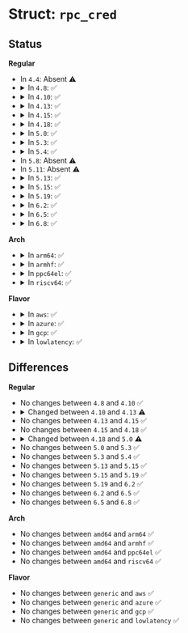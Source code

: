 # Struct: <code>rpc_cred</code>

## Status
<b>Regular</b>
<ul>
<li>
In <code>4.4</code>: Absent ⚠️
</li>
<li>
<details>
<summary>In <code>4.8</code>: ✅</summary>

```c
struct rpc_cred {
    struct hlist_node cr_hash;
    struct list_head cr_lru;
    struct callback_head cr_rcu;
    struct rpc_auth *cr_auth;
    const struct rpc_credops *cr_ops;
    long unsigned int cr_magic;
    long unsigned int cr_expire;
    long unsigned int cr_flags;
    atomic_t cr_count;
    kuid_t cr_uid;
};
```
</details>
</li>
<li>
<details>
<summary>In <code>4.10</code>: ✅</summary>

```c
struct rpc_cred {
    struct hlist_node cr_hash;
    struct list_head cr_lru;
    struct callback_head cr_rcu;
    struct rpc_auth *cr_auth;
    const struct rpc_credops *cr_ops;
    long unsigned int cr_magic;
    long unsigned int cr_expire;
    long unsigned int cr_flags;
    atomic_t cr_count;
    kuid_t cr_uid;
};
```
</details>
</li>
<li>
<details>
<summary>In <code>4.13</code>: ✅</summary>

```c
struct rpc_cred {
    struct hlist_node cr_hash;
    struct list_head cr_lru;
    struct callback_head cr_rcu;
    struct rpc_auth *cr_auth;
    const struct rpc_credops *cr_ops;
    long unsigned int cr_expire;
    long unsigned int cr_flags;
    atomic_t cr_count;
    kuid_t cr_uid;
};
```
</details>
</li>
<li>
<details>
<summary>In <code>4.15</code>: ✅</summary>

```c
struct rpc_cred {
    struct hlist_node cr_hash;
    struct list_head cr_lru;
    struct callback_head cr_rcu;
    struct rpc_auth *cr_auth;
    const struct rpc_credops *cr_ops;
    long unsigned int cr_expire;
    long unsigned int cr_flags;
    atomic_t cr_count;
    kuid_t cr_uid;
};
```
</details>
</li>
<li>
<details>
<summary>In <code>4.18</code>: ✅</summary>

```c
struct rpc_cred {
    struct hlist_node cr_hash;
    struct list_head cr_lru;
    struct callback_head cr_rcu;
    struct rpc_auth *cr_auth;
    const struct rpc_credops *cr_ops;
    long unsigned int cr_expire;
    long unsigned int cr_flags;
    atomic_t cr_count;
    kuid_t cr_uid;
};
```
</details>
</li>
<li>
<details>
<summary>In <code>5.0</code>: ✅</summary>

```c
struct rpc_cred {
    struct hlist_node cr_hash;
    struct list_head cr_lru;
    struct callback_head cr_rcu;
    struct rpc_auth *cr_auth;
    const struct rpc_credops *cr_ops;
    long unsigned int cr_expire;
    long unsigned int cr_flags;
    refcount_t cr_count;
    const struct cred *cr_cred;
};
```
</details>
</li>
<li>
<details>
<summary>In <code>5.3</code>: ✅</summary>

```c
struct rpc_cred {
    struct hlist_node cr_hash;
    struct list_head cr_lru;
    struct callback_head cr_rcu;
    struct rpc_auth *cr_auth;
    const struct rpc_credops *cr_ops;
    long unsigned int cr_expire;
    long unsigned int cr_flags;
    refcount_t cr_count;
    const struct cred *cr_cred;
};
```
</details>
</li>
<li>
<details>
<summary>In <code>5.4</code>: ✅</summary>

```c
struct rpc_cred {
    struct hlist_node cr_hash;
    struct list_head cr_lru;
    struct callback_head cr_rcu;
    struct rpc_auth *cr_auth;
    const struct rpc_credops *cr_ops;
    long unsigned int cr_expire;
    long unsigned int cr_flags;
    refcount_t cr_count;
    const struct cred *cr_cred;
};
```
</details>
</li>
<li>
In <code>5.8</code>: Absent ⚠️
</li>
<li>
In <code>5.11</code>: Absent ⚠️
</li>
<li>
<details>
<summary>In <code>5.13</code>: ✅</summary>

```c
struct rpc_cred {
    struct hlist_node cr_hash;
    struct list_head cr_lru;
    struct callback_head cr_rcu;
    struct rpc_auth *cr_auth;
    const struct rpc_credops *cr_ops;
    long unsigned int cr_expire;
    long unsigned int cr_flags;
    refcount_t cr_count;
    const struct cred *cr_cred;
};
```
</details>
</li>
<li>
<details>
<summary>In <code>5.15</code>: ✅</summary>

```c
struct rpc_cred {
    struct hlist_node cr_hash;
    struct list_head cr_lru;
    struct callback_head cr_rcu;
    struct rpc_auth *cr_auth;
    const struct rpc_credops *cr_ops;
    long unsigned int cr_expire;
    long unsigned int cr_flags;
    refcount_t cr_count;
    const struct cred *cr_cred;
};
```
</details>
</li>
<li>
<details>
<summary>In <code>5.19</code>: ✅</summary>

```c
struct rpc_cred {
    struct hlist_node cr_hash;
    struct list_head cr_lru;
    struct callback_head cr_rcu;
    struct rpc_auth *cr_auth;
    const struct rpc_credops *cr_ops;
    long unsigned int cr_expire;
    long unsigned int cr_flags;
    refcount_t cr_count;
    const struct cred *cr_cred;
};
```
</details>
</li>
<li>
<details>
<summary>In <code>6.2</code>: ✅</summary>

```c
struct rpc_cred {
    struct hlist_node cr_hash;
    struct list_head cr_lru;
    struct callback_head cr_rcu;
    struct rpc_auth *cr_auth;
    const struct rpc_credops *cr_ops;
    long unsigned int cr_expire;
    long unsigned int cr_flags;
    refcount_t cr_count;
    const struct cred *cr_cred;
};
```
</details>
</li>
<li>
<details>
<summary>In <code>6.5</code>: ✅</summary>

```c
struct rpc_cred {
    struct hlist_node cr_hash;
    struct list_head cr_lru;
    struct callback_head cr_rcu;
    struct rpc_auth *cr_auth;
    const struct rpc_credops *cr_ops;
    long unsigned int cr_expire;
    long unsigned int cr_flags;
    refcount_t cr_count;
    const struct cred *cr_cred;
};
```
</details>
</li>
<li>
<details>
<summary>In <code>6.8</code>: ✅</summary>

```c
struct rpc_cred {
    struct hlist_node cr_hash;
    struct list_head cr_lru;
    struct callback_head cr_rcu;
    struct rpc_auth *cr_auth;
    const struct rpc_credops *cr_ops;
    long unsigned int cr_expire;
    long unsigned int cr_flags;
    refcount_t cr_count;
    const struct cred *cr_cred;
};
```
</details>
</li>
</ul>
<b>Arch</b>
<ul>
<li>
<details>
<summary>In <code>arm64</code>: ✅</summary>

```c
struct rpc_cred {
    struct hlist_node cr_hash;
    struct list_head cr_lru;
    struct callback_head cr_rcu;
    struct rpc_auth *cr_auth;
    const struct rpc_credops *cr_ops;
    long unsigned int cr_expire;
    long unsigned int cr_flags;
    refcount_t cr_count;
    const struct cred *cr_cred;
};
```
</details>
</li>
<li>
<details>
<summary>In <code>armhf</code>: ✅</summary>

```c
struct rpc_cred {
    struct hlist_node cr_hash;
    struct list_head cr_lru;
    struct callback_head cr_rcu;
    struct rpc_auth *cr_auth;
    const struct rpc_credops *cr_ops;
    long unsigned int cr_expire;
    long unsigned int cr_flags;
    refcount_t cr_count;
    const struct cred *cr_cred;
};
```
</details>
</li>
<li>
<details>
<summary>In <code>ppc64el</code>: ✅</summary>

```c
struct rpc_cred {
    struct hlist_node cr_hash;
    struct list_head cr_lru;
    struct callback_head cr_rcu;
    struct rpc_auth *cr_auth;
    const struct rpc_credops *cr_ops;
    long unsigned int cr_expire;
    long unsigned int cr_flags;
    refcount_t cr_count;
    const struct cred *cr_cred;
};
```
</details>
</li>
<li>
<details>
<summary>In <code>riscv64</code>: ✅</summary>

```c
struct rpc_cred {
    struct hlist_node cr_hash;
    struct list_head cr_lru;
    struct callback_head cr_rcu;
    struct rpc_auth *cr_auth;
    const struct rpc_credops *cr_ops;
    long unsigned int cr_expire;
    long unsigned int cr_flags;
    refcount_t cr_count;
    const struct cred *cr_cred;
};
```
</details>
</li>
</ul>
<b>Flavor</b>
<ul>
<li>
<details>
<summary>In <code>aws</code>: ✅</summary>

```c
struct rpc_cred {
    struct hlist_node cr_hash;
    struct list_head cr_lru;
    struct callback_head cr_rcu;
    struct rpc_auth *cr_auth;
    const struct rpc_credops *cr_ops;
    long unsigned int cr_expire;
    long unsigned int cr_flags;
    refcount_t cr_count;
    const struct cred *cr_cred;
};
```
</details>
</li>
<li>
<details>
<summary>In <code>azure</code>: ✅</summary>

```c
struct rpc_cred {
    struct hlist_node cr_hash;
    struct list_head cr_lru;
    struct callback_head cr_rcu;
    struct rpc_auth *cr_auth;
    const struct rpc_credops *cr_ops;
    long unsigned int cr_expire;
    long unsigned int cr_flags;
    refcount_t cr_count;
    const struct cred *cr_cred;
};
```
</details>
</li>
<li>
<details>
<summary>In <code>gcp</code>: ✅</summary>

```c
struct rpc_cred {
    struct hlist_node cr_hash;
    struct list_head cr_lru;
    struct callback_head cr_rcu;
    struct rpc_auth *cr_auth;
    const struct rpc_credops *cr_ops;
    long unsigned int cr_expire;
    long unsigned int cr_flags;
    refcount_t cr_count;
    const struct cred *cr_cred;
};
```
</details>
</li>
<li>
<details>
<summary>In <code>lowlatency</code>: ✅</summary>

```c
struct rpc_cred {
    struct hlist_node cr_hash;
    struct list_head cr_lru;
    struct callback_head cr_rcu;
    struct rpc_auth *cr_auth;
    const struct rpc_credops *cr_ops;
    long unsigned int cr_expire;
    long unsigned int cr_flags;
    refcount_t cr_count;
    const struct cred *cr_cred;
};
```
</details>
</li>
</ul>

## Differences
<b>Regular</b>
<ul>
<li>
No changes between <code>4.8</code> and <code>4.10</code> ✅
</li>
<li>
<details>
<summary>Changed between <code>4.10</code> and <code>4.13</code> ⚠️</summary>
<ul>
<li>
<b>Field removed. </b>
<code>long unsigned int cr_magic</code>
</li>
</ul>
</details>
</li>
<li>
No changes between <code>4.13</code> and <code>4.15</code> ✅
</li>
<li>
No changes between <code>4.15</code> and <code>4.18</code> ✅
</li>
<li>
<details>
<summary>Changed between <code>4.18</code> and <code>5.0</code> ⚠️</summary>
<ul>
<li>
<b>Field added. </b>
<code>const struct cred *cr_cred</code>
</li>
<li>
<b>Field removed. </b>
<code>kuid_t cr_uid</code>
</li>
<li>
<b>Field type changed. </b>
<code>atomic_t cr_count</code> ➡️ <code>refcount_t cr_count</code>
</li>
</ul>
</details>
</li>
<li>
No changes between <code>5.0</code> and <code>5.3</code> ✅
</li>
<li>
No changes between <code>5.3</code> and <code>5.4</code> ✅
</li>
<li>
No changes between <code>5.13</code> and <code>5.15</code> ✅
</li>
<li>
No changes between <code>5.15</code> and <code>5.19</code> ✅
</li>
<li>
No changes between <code>5.19</code> and <code>6.2</code> ✅
</li>
<li>
No changes between <code>6.2</code> and <code>6.5</code> ✅
</li>
<li>
No changes between <code>6.5</code> and <code>6.8</code> ✅
</li>
</ul>
<b>Arch</b>
<ul>
<li>
No changes between <code>amd64</code> and <code>arm64</code> ✅
</li>
<li>
No changes between <code>amd64</code> and <code>armhf</code> ✅
</li>
<li>
No changes between <code>amd64</code> and <code>ppc64el</code> ✅
</li>
<li>
No changes between <code>amd64</code> and <code>riscv64</code> ✅
</li>
</ul>
<b>Flavor</b>
<ul>
<li>
No changes between <code>generic</code> and <code>aws</code> ✅
</li>
<li>
No changes between <code>generic</code> and <code>azure</code> ✅
</li>
<li>
No changes between <code>generic</code> and <code>gcp</code> ✅
</li>
<li>
No changes between <code>generic</code> and <code>lowlatency</code> ✅
</li>
</ul>
